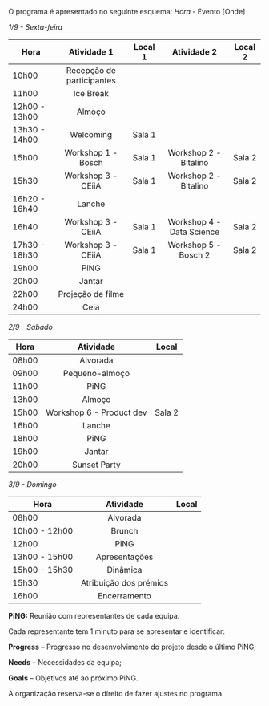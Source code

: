 O programa é apresentado no seguinte esquema:
*Hora* - Evento [Onde]

*1/9 - Sexta-feira*

| Hora          | Atividade 1        | Local 1 | Atividade 2 | Local 2 | 
| --------------- |:---------------------:|:------------:|:----------:|:----------:|
| 10h00      | Recepção de participantes | | | |
| 11h00     | Ice Break      |  | | |
| 12h00 - 13h00 | Almoço      | | | | 
| 13h30 - 14h00 | Welcoming      | Sala 1 |||
| 15h00 | Workshop 1 - Bosch      | Sala 1 | Workshop 2 - Bitalino | Sala 2 |
| 15h30 | Workshop 3 - CEiiA      | Sala 1 | Workshop 2 - Bitalino | Sala 2 |
| 16h20 - 16h40 | Lanche      |    | | | 
| 16h40 | Workshop 3 - CEiiA      | Sala 1 | Workshop 4 - Data Science | Sala 2 |
| 17h30 - 18h30 | Workshop 3 - CEiiA      | Sala 1 | Workshop 5 - Bosch 2 | Sala 2 |
| 19h00 | PiNG      | | | | 
| 20h00 | Jantar      | | | | 
| 22h00 | Projeção de filme      | | | | 
| 24h00 | Ceia      |  | | | 


*2/9 - Sábado*

| Hora          | Atividade         | Local  | 
| --------------- |:---------------------:|:------------:|
| 08h00 | Alvorada       | | 
| 09h00 | Pequeno-almoço | | 
| 11h00 | PiNG           | | 
| 13h00 | Almoço         | | 
| 15h00 | Workshop 6 - Product dev        | Sala 2 | 
| 16h00 | Lanche         | | 
| 18h00 | PiNG           | | 
| 19h00 | Jantar         | | 
| 20h00 | Sunset Party   | | 

*3/9 - Domingo*

| Hora          | Atividade         | Local  | 
| --------------- |:---------------------:|:------------:|
| 08h00 | Alvorada       | | 
| 10h00 - 12h00 | Brunch | | 
| 12h00 | PiNG           | | 
| 13h00 - 15h00 | Apresentações         | | 
| 15h00 - 15h30 | Dinâmica         | | 
| 15h30 | Atribuição dos prémios           | | 
| 16h00 | Encerramento         | | 

**PiNG:** Reunião com representantes de cada equipa.

Cada representante tem 1 minuto para se apresentar e identificar:

**Progress** – Progresso no desenvolvimento do projeto desde o último PiNG;

**Needs** – Necessidades da equipa;

**Goals** – Objetivos até ao próximo PiNG.

A organização reserva-se o direito de fazer ajustes no programa.
